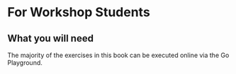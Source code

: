 # For Workshop Students

## What you will need

The majority of the exercises in this book can be executed online via the Go Playground.

